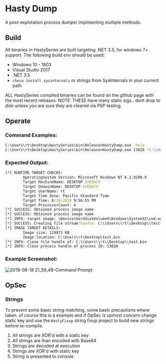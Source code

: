 # Hasty Dump 
A post-explotation process dumper implmenting multiple methods.

## Build 
All binaries in HastySeries are built targeting .NET 3.5, for windows 7+ support. The following build env should be used:

* Windows 10 - 1803
* Visual Studio 2017
* .NET 3.5 
* `choco install sysinternals` or strings from SysInternals in your current path

ALL HastySeries compiled binaries can be found on the github page with the most recent releases. NOTE: THESE have many static sigs.. dont drop to disk unless you are sure they are cleared via PSP testing.

## Operate
### Command Examples:
```cmd
C:\Users\rt\Desktop\HastySeries\bin\Release>HastyDump.exe -help
C:\Users\rt\Desktop\HastySeries\bin\Release>HastyDump.exe 13028 "C:\\Users\\rt\\Desktop\\test.bin"
```
### Expected Output:
```cmd
[*] RUNTIME TARGET CHECKS:
        OperatingSystem Version: Microsoft Windows NT 6.2.9200.0
        Target MachineName: DESKTOP-1VRIH74
        Target DomainName: DESKTOP-1VRIH74
        Target UserName: rt
        Target Time Zone: Pacific Standard Time
        Target Time: 8/18/2019 9:56:55 PM
        Target ProcessorCount: 4
[*] SUCCESS: Obtained process image name
[*] SUCCESS: Obtained process image name
[*] INFO: target image: \Device\HarddiskVolume4\Windows\System32\cmd.exe
[*] SUCCESS: Creating file stream/handle: C:\\Users\\rt\\Desktop\\test.bin
[*] IMAGE TARGET DETAILS:
        Image size: 129872 KB
        Image location: C:\Users\rt\Desktop\test.bin
[*] INFO: Close file handle of: C:\\Users\\rt\\Desktop\\test.bin
[*] INFO: Close process handle of process ID: 13028
```
### Example Screenshot:
![2019-08-18 21_59_48-Command Prompt](https://user-images.githubusercontent.com/8761706/63241898-0e0da380-c25e-11e9-8c4d-a50a7688b600.png)

## OpSec
### Strings
To prevent some basic string matching, some basic precautions where taken. of course this is a example and if OpSec is upmost concern change static key and use the `HastyFixup` string fixup project to build new strings before re-compile.

1) All strings are XOR'd with a static key 
2) All strings are than encoded with Base64 
3) Strings are decoded at execution 
4) Strings are XOR'd with static key
5) String is presented to console 
